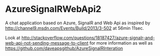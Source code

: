AzureSignalRWebApi2
===================

A chat application based on Azure, SignalR and Web Api as inspired by http://channel9.msdn.com/Events/Build/2013/3-502 at 56min 11sec.

Look at http://stackoverflow.com/questions/18187427/azure-signalr-and-web-api-not-sending-message-to-client for more information as well as https://github.com/daveapsgithub/AzureSignalRInteration


